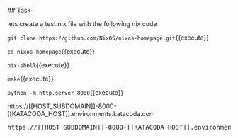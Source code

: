 

## Task

lets create a test.nix file with the following nix code

`git clone https://github.com/NixOS/nixos-homepage.git`{{execute}}

`cd nixos-homepage`{{execute}}

``nix-shell``{{execute}}

``make``{{execute}}

`python -m http.server 8000`{{execute}}

https://[[HOST_SUBDOMAIN]]-8000-[[KATACODA_HOST]].environments.katacoda.com

<pre>https://[[HOST_SUBDOMAIN]]-8080-[[KATACODA_HOST]].environments.katacoda.com</pre>
